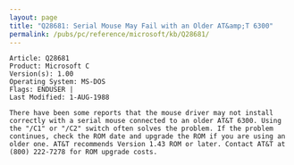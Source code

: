 ```yaml
---
layout: page
title: "Q28681: Serial Mouse May Fail with an Older AT&amp;T 6300"
permalink: /pubs/pc/reference/microsoft/kb/Q28681/
---
```


	Article: Q28681
	Product: Microsoft C
	Version(s): 1.00
	Operating System: MS-DOS
	Flags: ENDUSER |
	Last Modified: 1-AUG-1988
	
	There have been some reports that the mouse driver may not install
	correctly with a serial mouse connected to an older AT&T 6300. Using
	the "/C1" or "/C2" switch often solves the problem. If the problem
	continues, check the ROM date and upgrade the ROM if you are using an
	older one. AT&T recommends Version 1.43 ROM or later. Contact AT&T at
	(800) 222-7278 for ROM upgrade costs.
